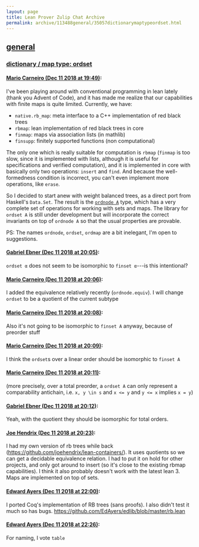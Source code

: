```yaml
---
layout: page
title: Lean Prover Zulip Chat Archive 
permalink: archive/113488general/35057dictionarymaptypeordset.html
---
```


## [general](index.html)
### [dictionary / map type: ordset](35057dictionarymaptypeordset.html)

#### [Mario Carneiro (Dec 11 2018 at 19:49)](https://leanprover.zulipchat.com/#narrow/stream/113488-general/topic/dictionary%20/%20map%20type%3A%20ordset/near/151471035):
I've been playing around with conventional programming in lean lately (thank you Advent of Code), and it has made me realize that our capabilities with finite maps is quite limited. Currently, we have:

* `native.rb_map`: meta interface to a C++ implementation of red black trees
* `rbmap`: lean implementation of red black trees in core
* `finmap`: maps via association lists (in mathlib)
* `finsupp`: finitely supported functions (non computational)

The only one which is really suitable for computation is `rbmap` (`finmap` is too slow, since it is implemented with lists, although it is useful for specifications and verified computation), and it is implemented in core with basically only two operations: `insert` and `find`. And because the well-formedness condition is incorrect, you can't even implement more operations, like `erase`.

So I decided to start anew with weight balanced trees, as a direct port from Haskell's `Data.Set`. The result is the [`ordnode A`](https://github.com/leanprover-community/mathlib/blob/ordmap/data/ordmap/ordnode.lean) type, which has a very complete set of operations for working with sets and maps. The library for `ordset A` is still under development but will incorporate the correct invariants on top of `ordnode A` so that the usual properties are provable.

PS: The names `ordnode`, `ordset`, `ordmap` are a bit inelegant, I'm open to suggestions.

#### [Gabriel Ebner (Dec 11 2018 at 20:05)](https://leanprover.zulipchat.com/#narrow/stream/113488-general/topic/dictionary%20/%20map%20type%3A%20ordset/near/151472291):
`ordset α` does not seem to be isomorphic to `finset α`---is this intentional?

#### [Mario Carneiro (Dec 11 2018 at 20:06)](https://leanprover.zulipchat.com/#narrow/stream/113488-general/topic/dictionary%20/%20map%20type%3A%20ordset/near/151472428):
I added the equivalence relatively recently (`ordnode.equiv`). I will change `ordset` to be a quotient of the current subtype

#### [Mario Carneiro (Dec 11 2018 at 20:08)](https://leanprover.zulipchat.com/#narrow/stream/113488-general/topic/dictionary%20/%20map%20type%3A%20ordset/near/151472565):
Also it's not going to be isomorphic to `finset A` anyway, because of preorder stuff

#### [Mario Carneiro (Dec 11 2018 at 20:09)](https://leanprover.zulipchat.com/#narrow/stream/113488-general/topic/dictionary%20/%20map%20type%3A%20ordset/near/151472607):
I think the `ordset`s over a linear order should be isomorphic to `finset A`

#### [Mario Carneiro (Dec 11 2018 at 20:11)](https://leanprover.zulipchat.com/#narrow/stream/113488-general/topic/dictionary%20/%20map%20type%3A%20ordset/near/151472787):
(more precisely, over a total preorder, a `ordset A` can only represent a comparability antichain, i.e. `x, y \in s` and `x <= y` and `y <= x` implies `x = y`)

#### [Gabriel Ebner (Dec 11 2018 at 20:12)](https://leanprover.zulipchat.com/#narrow/stream/113488-general/topic/dictionary%20/%20map%20type%3A%20ordset/near/151472863):
Yeah, with the quotient they should be isomorphic for total orders.

#### [Joe Hendrix (Dec 11 2018 at 20:23)](https://leanprover.zulipchat.com/#narrow/stream/113488-general/topic/dictionary%20/%20map%20type%3A%20ordset/near/151473732):
I had my own version of rb trees  while back (https://github.com/joehendrix/lean-containers/).  It uses quotients so we can get a decidable equivalence relation.
I had to put it on hold for other projects, and only got around to insert (so it's close to the existing rbmap capabilities).  I think it also probably doesn't work with the latest lean 3.  Maps are implemented on top of sets.

#### [Edward Ayers (Dec 11 2018 at 22:00)](https://leanprover.zulipchat.com/#narrow/stream/113488-general/topic/dictionary%20/%20map%20type%3A%20ordset/near/151480189):
I ported Coq's implementation of RB trees (sans proofs).  I also didn't test it much so has bugs.
https://github.com/EdAyers/edlib/blob/master/rb.lean

#### [Edward Ayers (Dec 11 2018 at 22:26)](https://leanprover.zulipchat.com/#narrow/stream/113488-general/topic/dictionary%20/%20map%20type%3A%20ordset/near/151481780):
For naming, I vote `table`

